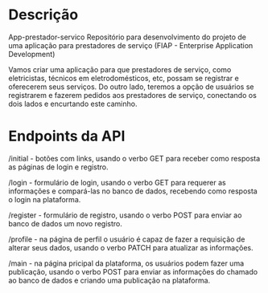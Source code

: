 <h1>Descrição</h1>

App-prestador-servico
Repositório para desenvolvimento do projeto de uma aplicação para prestadores de serviço (FIAP - Enterprise Application Development)

Vamos criar uma aplicação para que prestadores de serviço, como eletricistas, técnicos em eletrodomésticos, etc, possam se registrar e oferecerem seus serviços.
Do outro lado, teremos a opção de usuários se registrarem e fazerem pedidos aos prestadores de serviço, conectando os dois lados e encurtando este caminho.



<h1>Endpoints da API</h1>


/initial - botões com links, usando o verbo GET para receber como resposta as páginas de login e registro.

/login - formulário de login, usando o verbo GET para requerer as informações e compará-las no banco de dados, recebendo como resposta o login na plataforma.

/register - formulário de registro, usando o verbo POST para enviar ao banco de dados um novo registro.

/profile - na página de perfil o usuário é capaz de fazer a requisição de alterar seus dados, usando o verbo PATCH para atualizar as informações.

/main - na página pricipal da plataforma, os usuários podem fazer uma publicação, usando o verbo POST para enviar as informações do chamado ao banco de dados e criando uma publicação na plataforma.
